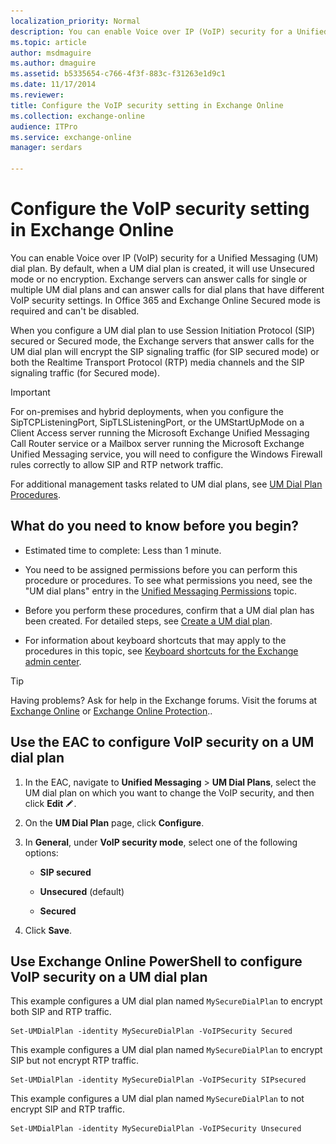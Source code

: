 ```yaml
---
localization_priority: Normal
description: You can enable Voice over IP (VoIP) security for a Unified Messaging (UM) dial plan. By default, when a UM dial plan is created, it will use Unsecured mode or no encryption. Exchange servers can answer calls for single or multiple UM dial plans and can answer calls for dial plans that have different VoIP security settings. In Office 365 and Exchange Online Secured mode is required and can't be disabled.
ms.topic: article
author: msdmaguire
ms.author: dmaguire
ms.assetid: b5335654-c766-4f3f-883c-f31263e1d9c1
ms.date: 11/17/2014
ms.reviewer: 
title: Configure the VoIP security setting in Exchange Online
ms.collection: exchange-online
audience: ITPro
ms.service: exchange-online
manager: serdars

---
```


# Configure the VoIP security setting in Exchange Online

You can enable Voice over IP (VoIP) security for a Unified Messaging (UM) dial plan. By default, when a UM dial plan is created, it will use Unsecured mode or no encryption. Exchange servers can answer calls for single or multiple UM dial plans and can answer calls for dial plans that have different VoIP security settings. In Office 365 and Exchange Online Secured mode is required and can't be disabled.

When you configure a UM dial plan to use Session Initiation Protocol (SIP) secured or Secured mode, the Exchange servers that answer calls for the UM dial plan will encrypt the SIP signaling traffic (for SIP secured mode) or both the Realtime Transport Protocol (RTP) media channels and the SIP signaling traffic (for Secured mode).

> [!IMPORTANT]
> For on-premises and hybrid deployments, when you configure the SipTCPListeningPort, SipTLSListeningPort, or the UMStartUpMode on a Client Access server running the Microsoft Exchange Unified Messaging Call Router service or a Mailbox server running the Microsoft Exchange Unified Messaging service, you will need to configure the Windows Firewall rules correctly to allow SIP and RTP network traffic.

For additional management tasks related to UM dial plans, see [UM Dial Plan Procedures](https://technet.microsoft.com/library/1bda77c8-c4e2-4ae0-a001-76ae029bf843.aspx).

## What do you need to know before you begin?

- Estimated time to complete: Less than 1 minute.

- You need to be assigned permissions before you can perform this procedure or procedures. To see what permissions you need, see the "UM dial plans" entry in the [Unified Messaging Permissions](https://technet.microsoft.com/library/d326c3bc-8f33-434a-bf02-a83cc26a5498.aspx) topic.

- Before you perform these procedures, confirm that a UM dial plan has been created. For detailed steps, see [Create a UM dial plan](create-um-dial-plan.md).

- For information about keyboard shortcuts that may apply to the procedures in this topic, see [Keyboard shortcuts for the Exchange admin center](../../accessibility/keyboard-shortcuts-in-admin-center.md).

> [!TIP]
> Having problems? Ask for help in the Exchange forums. Visit the forums at [Exchange Online](https://go.microsoft.com/fwlink/p/?linkId=267542) or [Exchange Online Protection](https://go.microsoft.com/fwlink/p/?linkId=285351)..

## Use the EAC to configure VoIP security on a UM dial plan

1. In the EAC, navigate to **Unified Messaging** \> **UM Dial Plans**, select the UM dial plan on which you want to change the VoIP security, and then click **Edit** ![Edit icon](../../media/ITPro_EAC_EditIcon.gif).

2. On the **UM Dial Plan** page, click **Configure**.

3. In **General**, under **VoIP security mode**, select one of the following options:

   - **SIP secured**

   - **Unsecured** (default)

   - **Secured**

4. Click **Save**.

## Use Exchange Online PowerShell to configure VoIP security on a UM dial plan

This example configures a UM dial plan named `MySecureDialPlan` to encrypt both SIP and RTP traffic.

```
Set-UMDialPlan -identity MySecureDialPlan -VoIPSecurity Secured
```

This example configures a UM dial plan named `MySecureDialPlan` to encrypt SIP but not encrypt RTP traffic.

```
Set-UMDialPlan -identity MySecureDialPlan -VoIPSecurity SIPsecured
```

This example configures a UM dial plan named `MySecureDialPlan` to not encrypt SIP and RTP traffic.

```
Set-UMDialPlan -identity MySecureDialPlan -VoIPSecurity Unsecured
```

